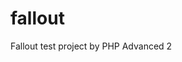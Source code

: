 # fallout
Fallout test project by PHP Advanced 2

<?php

//Create an array of skills
$skills = [

    'Strength',
    'Perception',
    'Endurance',
    'Charisma',
    'Intelligence',
    'Agility',
    'Luck'
];

//Create an array of the attributes
$attribute = [

    '1',
    '1',
    '1',
    '1',
    '1',
    '1',
    '1'
];

while (array_sum($attribute) <= 38) {
   
//Create a variable with a random numbers on the problem statement
$rand_skill = rand(0, 6); 
    if ($attribute[$rand_skill] <= 9) {

        $attribute[$rand_skill] +=1;
        continue;

    }
}

//With the new array to combine two arrays skills and attribute
$special = array_combine($skills, $attribute);  
    print_r($special);

?>
